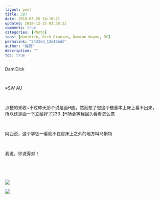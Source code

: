 ```yaml
---
layout: post
title: 397
date: 2018-05-20 14:16:21
updated: 2018-12-15 03:58:22
comments: true
categories: [Photo]
tags: [damidick, Dick Grayson, Damian Wayne, DC]
permalink: "2433ed_12e16bdd"
author: "猫厨"
description: ""
toc: true
---
```


<p>DamiDick</p> 
<br /> 
<p>※SW AU</p> 
<br /> 
<p>点梗的来收~不过昨天那个说是画H图，然而想了想这个梗基本上床上看不出来，所以还是画一下立绘好了233【H场合等我回头看看怎么搞</p> 
<br /> 
<p>阿西说，这个学徒一看就不在除床上之外的地方叫马斯特</p> 
<br /> 
<p>我说，你说得对！</p> 
<br /> 
<p><br /></p>

![](/img/img_cVZNdzJtQk9JV2VNTTJ6ZnRwZ0Y1aTgxYms5dGxEdTU0bm5GSkpBRjlMbkp2QjlFZ0tXRmFBPT0.jpg)

![](/img/img_cVZNdzJtQk9JV2VNTTJ6ZnRwZ0Y1a2tKV2IzVXNQUElNQmtLYVFRTVZ2NGk2RVpiVXBPZUVnPT0.jpg)